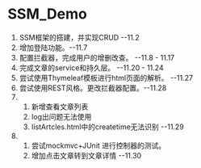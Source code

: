 # SSM_Demo
1. SSM框架的搭建，并实现CRUD --11.2
2. 增加登陆功能。--11.7
3. 配置拦截器，完成用户的增删改查。 --11.8 - 11.17
4. 完成文章的service和持久层。  --11.20 - 11.24
5. 尝试使用Thymeleaf模板进行html页面的解析。 --11.27
6. 尝试使用REST风格。更改拦截器配置。--11.28
7. 	1. 新增查看文章列表   
	2. log出问题无法使用
	3. listArtcles.html中的createtime无法识别  --11.29
8.  1. 尝试mockmvc+JUnit 进行控制器的测试。
    2. 增加点击文章转到文章详情   --11.30
	
